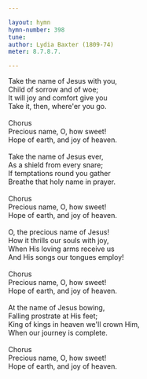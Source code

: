 ```yaml
---

layout: hymn
hymn-number: 398
tune: 
author: Lydia Baxter (1809-74)
meter: 8.7.8.7.

---
```

Take the name of Jesus with you,<br>Child of sorrow and of woe;<br>It will joy and comfort give you<br>Take it, then, where'er you go.<br><br>Chorus<br>Precious name, O, how sweet!<br>Hope of earth, and joy of heaven.<br><br>Take the name of Jesus ever,<br>As a shield from every snare;<br>If temptations round you gather<br>Breathe that holy name in prayer.<br><br>Chorus<br>Precious name, O, how sweet!<br>Hope of earth, and joy of heaven.<br><br>O, the precious name of Jesus!<br>How it thrills our souls with joy,<br>When His loving arms receive us<br>And His songs our tongues employ!<br><br>Chorus<br>Precious name, O, how sweet!<br>Hope of earth, and joy of heaven.<br><br>At the name of Jesus bowing,<br>Falling prostrate at His feet;<br>King of kings in heaven we'll crown Him,<br>When our journey is complete.<br><br>Chorus<br>Precious name, O, how sweet!<br>Hope of earth, and joy of heaven.<br><br><br>
